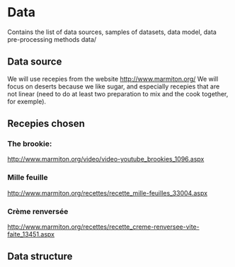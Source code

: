 # Data

Contains the list of data sources, samples of datasets, data model, data pre-processing methods data/

## Data source 

We will use recepies from the website http://www.marmiton.org/
We will focus on deserts because we like sugar, and especially recepies that are not linear (need to do at least two preparation to mix and the cook together, for exemple).

## Recepies chosen
### The brookie: 
http://www.marmiton.org/video/video-youtube_brookies_1096.aspx

### Mille feuille
http://www.marmiton.org/recettes/recette_mille-feuilles_33004.aspx

### Crème renversée
http://www.marmiton.org/recettes/recette_creme-renversee-vite-faite_13451.aspx




## Data structure



